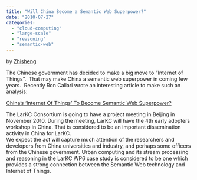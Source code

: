 ```yaml
---
title: "Will China Become a Semantic Web Superpower?"
date: "2010-07-27"
categories: 
  - "cloud-computing"
  - "large-scale"
  - "reasoning"
  - "semantic-web"
---
```


by [Zhisheng](http://www.cs.vu.nl/~huang)

The Chinese government has decided to make a big move to “Internet of Things”.  That may make China a semantic web superpower in coming few years.  Recently Ron Callari wrote an interesting article to make such an analysis:

[China’s ‘Internet Of Things’ To Become Semantic Web Superpower?](http://inventorspot.com/articles/chinas_internet_things_become_semantic_web_superpower)

The LarKC Consortium is going to have a project meeting in Beijing in November 2010. During the meeting, LarKC will have the 4th early adopters workshop in China. That is considered to be an important dissemination activity in China for LarKC.  
We expect the act will capture much attention of the researchers and developers from China universities and industry, and perhaps some officers from the Chinese government. Urban computing and its stream processing and reasoning in the LarKC WP6 case study is considered to be one which provides a strong connection between the Semantic Web technology and Internet of Things.
